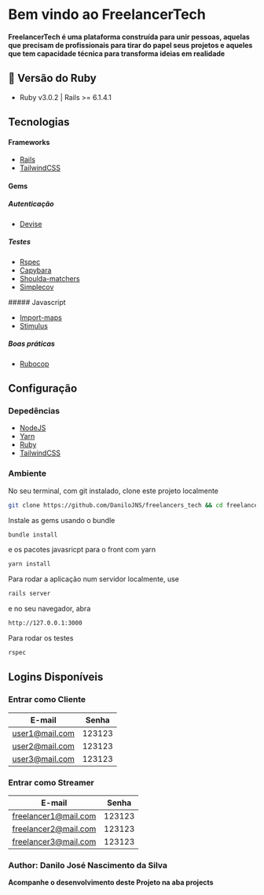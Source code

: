 # Bem vindo ao FreelancerTech



<h4> <strong>FreelancerTech</strong> é uma plataforma construída para unir pessoas, aquelas que precisam de profissionais para tirar do papel seus projetos e aqueles que tem capacidade técnica para transforma ideias em realidade</h4>

## 💎 Versão do Ruby

- Ruby v3.0.2 | Rails >= 6.1.4.1

## Tecnologias

#### Frameworks

<ul>
<li><a href="https://rubyonrails.org/">Rails</a></li>
<li><a href="https://tailwindcss.com/">TailwindCSS</a></li></ul>



#### Gems

##### Autenticação

<ul>
    <li><a href="https://github.com/heartcombo/devise">Devise</a>
</ul>

##### Testes

<ul>
    <li><a href="https://rspec.info/">Rspec</a></li>
    <li><a href="https://github.com/teamcapybara/capybara">Capybara</a></li>
 	<li><a href="https://github.com/thoughtbot/shoulda-matchers/">Shoulda-matchers</a></li>
    <li><a href="https://github.com/simplecov-ruby/simplecov">Simplecov</a></li>
</ul>
##### Javascript

<ul>
    <li><a href="https://github.com/WICG/import-maps">Import-maps</a></li>
    <li><a href="https://stimulus.hotwired.dev/">Stimulus</a></li>
</ul>

##### Boas práticas

<ul>
    <li><a href="https://github.com/rubocop/rubocop">Rubocop</a></li>
</ul>

## Configuração

### Depedências

<ul>
  <li><a href="https://nodejs.dev/download">NodeJS</a></li>
  <li><a href="https://classic.yarnpkg.com/lang/en/docs/install/#debian-stable">Yarn</a></li>
  <li><a href="https://www.ruby-lang.org/pt/downloads/">Ruby</a></li>
    <li><a href="https://tailwindcss.com/">TailwindCSS</a></li>
</ul>

### Ambiente

No seu terminal, com git instalado, clone este projeto localmente

```sh
git clone https://github.com/DaniloJNS/freelancers_tech && cd freelancers_tech
```

Instale as gems usando o bundle

```sh
bundle install
```

e os pacotes javasricpt para o front com yarn

```sh
yarn install
```

Para rodar a aplicação num servidor localmente, use

```sh
rails server
```

e no seu navegador, abra

```html
http://127.0.0.1:3000
```

Para rodar os testes

```sh
rspec
```


##  Logins Disponíveis

### Entrar como Cliente

|     E-mail     | Senha  |
| :------------: | :----: |
| user1@mail.com | 123123 |
| user2@mail.com | 123123 |
| user3@mail.com | 123123 |

### Entrar como Streamer

|        E-mail        | Senha  |
| :------------------: | :----: |
| freelancer1@mail.com | 123123 |
| freelancer2@mail.com | 123123 |
| freelancer3@mail.com | 123123 |


<h3>Author: Danilo José Nascimento da Silva </h3>

<strong>Acompanhe o desenvolvimento deste Projeto na aba projects</strong>
